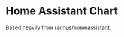 Home Assistant Chart
=====

Based heavily from [radhus/homeassistant](https://github.com/radhus/charts/tree/master/homeassistant).
